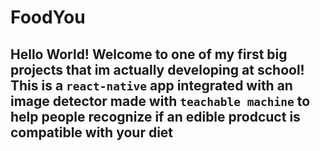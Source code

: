 # FoodYou
Hello World! Welcome to one of my first big projects that im actually developing at school! This is a ``react-native`` app integrated with an image detector made with `teachable machine` to help people recognize if an edible prodcuct is compatible with your diet
---
